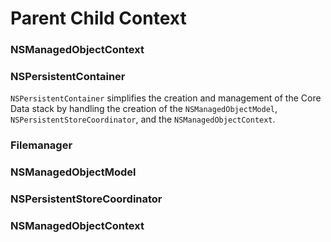 # Parent Child Context




### NSManagedObjectContext





### NSPersistentContainer

`NSPersistentContainer` simplifies the creation and management of the Core Data stack by handling the creation of the `NSManagedObjectModel`, `NSPersistentStoreCoordinator`, and the `NSManagedObjectContext`.



### Filemanager




### NSManagedObjectModel



### NSPersistentStoreCoordinator




### NSManagedObjectContext